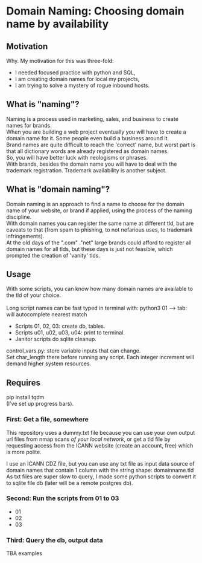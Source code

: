 # Domain Naming: Choosing domain name by availability
## Motivation
Why. My motivation for this was three-fold: 
* I needed focused practice with python and SQL,
* I am creating domain names for local my projects,
* I am trying to solve a mystery of rogue inbound hosts.

## What is "naming"?
Naming is a process used in marketing, sales, and business to create names for brands.  
When you are building a web project eventually you will have to create a domain name for it. Some people even build a business around it.  
Brand names are quite difficult to reach the 'correct' name, but worst part is that all dictionary words are already registered as domain names.  
So, you will have better luck with neologisms or phrases.  
With brands, besides the domain name you will have to deal with the trademark registration. Trademark availability is another subject.  

## What is "domain naming"?
Domain naming is an approach to find a name to choose for the domain name of your website, or brand if applied, using the process of the naming discipline.  
With domain names you can register the same name at different tld, but are caveats to that (from spam to phishing, to not nefarious uses, to trademark infringements).  
At the old days of the ".com" ."net" large brands could afford to register all domain names for all tlds, but these days is just not feasible, which prompted the creation of 'vanity' tlds.  

## Usage
With some scripts, you can know how many domain names are available to the tld of your choice.  
<br>
Long script names can be fast typed in terminal with: python3 01 --> tab: will autocomplete nearest match  
* Scripts 01, 02, 03: create db, tables.  
* Scripts u01, u02, u03, u04: print to terminal.  
* Janitor scripts do sqlite cleanup.  

control_vars.py: store variable inputs that can change.  
Set char_length there before running any script. 
Each integer increment will demand higher system resources.

## Requires
pip install tqdm  
(I've set up progress bars).  

### First: Get a file, somewhere
This repository uses a dummy.txt file because you can use your own output url files from nmap scans _of your local network_, or get a tld file by requesting access from the ICANN website (create an account, free) which is more polite.  

I use an ICANN CDZ file, but you can use any txt file as input data source of domain names that contain 1 column with the string shape: domainname.tld  
As txt files are super slow to query, I made some python scripts to convert it to sqlite file db (later will be a remote postgres db).  

### Second: Run the scripts from 01 to 03
* 01
* 02
* 03

### Third: Query the db, output data
TBA examples
